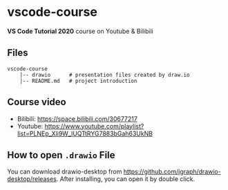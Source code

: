# vscode-course

 **VS Code Tutorial 2020** course on Youtube &amp; Bilibili

## Files

```
vscode-course
    |-- drawio      # presentation files created by draw.io
    |-- README.md   # project introduction
```

## Course video

- Bilibili: https://space.bilibili.com/30677217
- Youtube:  https://www.youtube.com/playlist?list=PLNEp_Xli9W_lUQTtRYG7883bGah63UkNB

## How to open `.drawio` File

You can download drawio-desktop from https://github.com/jgraph/drawio-desktop/releases. After installing, you can open it by double click.
